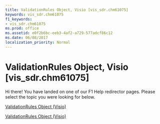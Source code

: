 ```yaml
---
title: ValidationRules Object, Visio [vis_sdr.chm61075]
keywords: vis_sdr.chm61075
f1_keywords:
- vis_sdr.chm61075
ms.prod: office
ms.assetid: e0f2b6bc-eeb3-4af2-a729-577adcf86c12
ms.date: 06/08/2017
localization_priority: Normal
---
```



# ValidationRules Object, Visio [vis_sdr.chm61075]

Hi there! You have landed on one of our F1 Help redirector pages. Please select the topic you were looking for below.

[ValidationRules Object (Visio)](http://msdn.microsoft.com/library/f66d942d-1ae4-d65a-b534-947787b7b160.aspx)

[ValidationRules Object (Visio)](http://msdn.microsoft.com/library/e7a1a5c6-02a7-2dc2-7a73-cc84821e077e%28Office.15%29.aspx)


